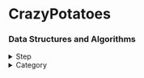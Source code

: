 # CrazyPotatoes
### Data Structures and Algorithms

<details>
<summary>Step</summary>
<div markdown="1">
  
  #### [Step 1](./step/step1)
|Number| Success|
|---|---|
|[1000](./step/step1/1000.py)|o|
|[1001](./step/step1/1001.py)|o|
|[1008](./step/step1/1008.py)|o|
|[10171](./step/step1/10171.py)|o|
|[10172](./step/step1/10172.py)|o|
|[10430](./step/step1/10430.py)|o|
|[10718](./step/step1/10718.py)|o|
|[10869](./step/step1/10869.py)|o|
|[10998](./step/step1/10998.py)|o|
|[2557](./step/step1/2557.py)|o|
|[2588](./step/step1/2588.py)|o|

  #### [Step 2](./step/step2)
|Number| Success|
|---|---|
|[1330](./step/step2/1330.py)|o|
|[14681](./step/step2/14681.py)|o|
|[2525](./step/step2/2525.py)|o|
|[2753](./step/step2/2753.py)|o|
|[2884](./step/step2/2884.py)|o|
|[9498](./step/step2/9498.py)|o|

  #### [Step 3](./step/step3)
|Number| Success|
|---|---|
|[10871](./step/step3/10871.py)|o|
|[10950](./step/step3/10950.py)|o|
|[11021](./step/step3/11021.py)|o|
|[11022](./step/step3/11022.py)|o|
|[15552](./step/step3/15552.py)|o|
|[2438](./step/step3/2438.py)|o|
|[2439](./step/step3/2439.py)|o|
|[2739](./step/step3/2739.py)|o|
|[2741](./step/step3/2741.py)|o|
|[2742](./step/step3/2742.py)|o|
|[8393](./step/step3/8393.py)|o|
|[10951](./step/step3/10951.py)|o|
|[10952](./step/step3/10952.py)|o|
|[1110](./step/step3/1110.py)|o|

  #### [Step 4](./step/step4)
|Number| Success|
|---|---|
|[10818](./step/step4/10818.py)|o|
|[1546](./step/step4/1546.py)|o|
|[2562](./step/step4/2562.py)|o|
|[2577](./step/step4/2577.py)|o|
|[3052](./step/step4/3052.py)|o|
|[4344](./step/step4/4344.py)|o|
|[8958](./step/step4/8958.py)|o|

  #### [Step 5](./step/step5)
|Number| Success|
|---|---|
|[1065](./step/step5/1065.py)|o|
|[15596](./step/step5/15596.py)|o|
|[4673](./step/step5/4673.py)|o|

  #### [Step 6](./step/step6)
|Number| Success|
|---|---|
|[10809](./step/step6/10809.py)|o|
|[1152](./step/step6/1152.py)|o|
|[1157](./step/step6/1157.py)|o|
|[11654](./step/step6/11654.py)|o|
|[11720](./step/step6/11720.py)|o|
|[1316](./step/step6/1316.py)|o|
|[2675](./step/step6/2675.py)|o|
|[2908](./step/step6/2908.py)|o|
|[2941](./step/step6/2941.py)|o|
|[5622](./step/step6/5622.py)|o|

  #### [Step 7](./step/step7)
|Number| Success|
|---|---|
|[1011](./step/step7/1011.py)|o|
|[10250](./step/step7/10250.py)|o|
|[10757](./step/step7/10757.py)|o|
|[1193](./step/step7/1193.py)|o|
|[1712](./step/step7/1712.py)|o|
|[2292](./step/step7/2292.py)|o|
|[2775](./step/step7/2775.py)|o|
|[2839](./step/step7/2839.py)|o|
|[2869](./step/step7/2869.py)|o|


  #### [Step 8](./step/step8)
|Number| Success|
|---|---|
|[11653](./step/step8/11653.py)|o|
|[1929](./step/step8/1929.py)|x|
|[1978](./step/step8/1978.py)|o|
|[2581](./step/step8/2581.py)|o|
|[4948](./step/step7/4948.py)|x|

  #### [Step 10](./step/step10)
|Number| Success|
|---|---|
|[2798](./step/step10/2798.py)|o|
 

</div>
</details>

<details>
<summary>Category</summary>
<div markdown="1">
  
  #### [Greedy](./category/greedy)
|Number| Success|
|---|---|

  #### [BFS](./category/bfs)
|Number| Success|
|---|---|

  #### [DFS](./category/dfs)
|Number| Success|
|---|---|
  
</div>
</details>
